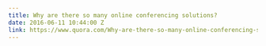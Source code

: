 ```yaml
---
title: Why are there so many online conferencing solutions?
date: 2016-06-11 10:44:00 Z
link: https://www.quora.com/Why-are-there-so-many-online-conferencing-solutions/answer/Gilles-Bertaux
---
```


